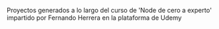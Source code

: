 Proyectos generados a lo largo del curso de 'Node de cero a experto' impartido por Fernando Herrera en la plataforma de Udemy
